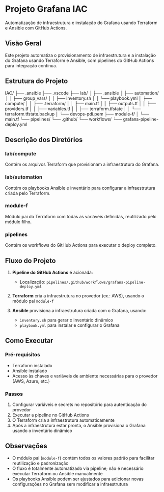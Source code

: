 # Projeto Grafana IAC

Automatização de infraestrutura e instalação do Grafana usando Terraform e Ansible com GitHub Actions.

## Visão Geral

Este projeto automatiza o provisionamento de infraestrutura e a instalação do Grafana usando Terraform e Ansible, com pipelines do GitHub Actions para integração contínua.

## Estrutura do Projeto

IAC/
├── .ansible
├── .vscode
├── lab/
│ ├── .ansible
│ ├── automation/
│ │ ├── group_vars/
│ │ ├── inventory.sh
│ │ └── playbook.yml
│ ├── compute/
│ │ ├── .terraform/
│ │ ├── main.tf
│ │ ├── outputs.tf
│ │ ├── providers.tf
│ │ ├── variables.tf
│ │ ├── terraform.tfstate
│ │ └── terraform.tfstate.backup
│ └── devops-pdi.pem
├── module-f/
│ └── main.tf
└── pipelines/
└── .github/
└── workflows/
└── grafana-pipeline-deploy.yml


## Descrição dos Diretórios

### lab/compute
Contém os arquivos Terraform que provisionam a infraestrutura do Grafana.

### lab/automation
Contém os playbooks Ansible e inventário para configurar a infraestrutura criada pelo Terraform.

### module-f
Módulo pai do Terraform com todas as variáveis definidas, reutilizado pelo módulo filho.

### pipelines
Contém os workflows do GitHub Actions para executar o deploy completo.

## Fluxo do Projeto

1. **Pipeline do GitHub Actions** é acionada:
   - Localização: `pipelines/.github/workflows/grafana-pipeline-deploy.yml`

2. **Terraform** cria a infraestrutura no provedor (ex.: AWS), usando o módulo pai `module-f`

3. **Ansible** provisiona a infraestrutura criada com o Grafana, usando:
   - `inventory.sh` para gerar o inventário dinâmico
   - `playbook.yml` para instalar e configurar o Grafana

## Como Executar

### Pré-requisitos
- Terraform instalado
- Ansible instalado
- Acesso às chaves e variáveis de ambiente necessárias para o provedor (AWS, Azure, etc.)

### Passos
1. Configurar variáveis e secrets no repositório para autenticação do provedor
2. Executar a pipeline no GitHub Actions
3. O Terraform cria a infraestrutura automaticamente
4. Após a infraestrutura estar pronta, o Ansible provisiona o Grafana usando o inventário dinâmico

## Observações

- O módulo pai (`module-f`) contém todos os valores padrão para facilitar reutilização e padronização
- O fluxo é totalmente automatizado via pipeline; não é necessário executar Terraform ou Ansible manualmente
- Os playbooks Ansible podem ser ajustados para adicionar novas configurações no Grafana sem modificar a infraestrutura